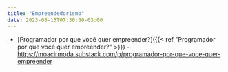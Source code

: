 ```yaml
---
title: "Empreendedorismo"
date: 2023-08-15T07:30:00-03:00
---
```

- [Programador por que você quer empreender?]({{< ref "Programador por que você quer empreender?" >}}) - https://moacirmoda.substack.com/p/programador-por-que-voce-quer-empreender